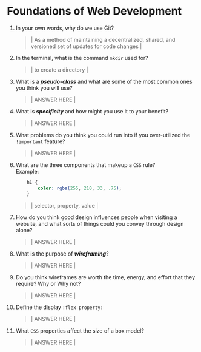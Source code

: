 # Foundations of Web Development
01. In your own words, why do we use Git?
    > | As a method of maintaining a decentralized, shared, and versioned set of updates for code changes |

02. In the terminal, what is the command `mkdir` used for?
    > | to create a directory |

03. What is a ***pseudo-class*** and what are some of the most common ones you think you will use?
    > | ANSWER HERE |

04. What is ***specificity*** and how might you use it to your benefit?
    > | ANSWER HERE |

05. What problems do you think you could run into if you over-utilized the `!important` feature?
    > | ANSWER HERE |

06. What are the three components that makeup a `CSS` rule? <br> Example:

    ```css
        h1 {
            color: rgba(255, 210, 33, .75);
        }
    ```

    > | selector, property, value |

07. How do you think good design influences people when visiting a website, and what sorts of things could you convey through design alone?
    > | ANSWER HERE |

08. What is the purpose of ***wireframing***?
    > | ANSWER HERE |

09. Do you think wireframes are worth the time, energy, and effort that they require? Why or Why not?
    > | ANSWER HERE |

10. Define the display `:flex property:`
    > | ANSWER HERE |

11. What `CSS` properties affect the size of a box model?
    > | ANSWER HERE |
